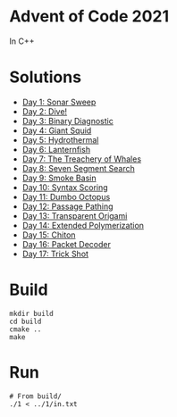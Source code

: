 # Advent of Code 2021

In C++

# Solutions
- [Day 1: Sonar Sweep](1/solution.cpp)
- [Day 2: Dive!](2/solution.cpp)
- [Day 3: Binary Diagnostic](3/solution.cpp)
- [Day 4: Giant Squid](4/solution.cpp)
- [Day 5: Hydrothermal](5/solution.cpp)
- [Day 6: Lanternfish](6/solution.cpp)
- [Day 7: The Treachery of Whales](7/solution.cpp)
- [Day 8: Seven Segment Search](8/solution.cpp)
- [Day 9: Smoke Basin](9/solution.cpp)
- [Day 10: Syntax Scoring](10/solution.cpp)
- [Day 11: Dumbo Octopus](11/solution.cpp)
- [Day 12: Passage Pathing](12/solution.cpp)
- [Day 13: Transparent Origami](13/solution.cpp)
- [Day 14: Extended Polymerization](14/solution.cpp)
- [Day 15: Chiton](15/solution.cpp)
- [Day 16: Packet Decoder](16/solution.cpp)
- [Day 17: Trick Shot](17/solution.cpp)

# Build

```
mkdir build
cd build
cmake ..
make
```

# Run

```
# From build/
./1 < ../1/in.txt
```
